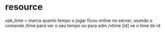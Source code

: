 # resource
xpk_time = marca quanto tempo o jogar ficou online no server, usando o comando /time para ver o seu tempo ou para adm /vtime [id] ve o time do id
